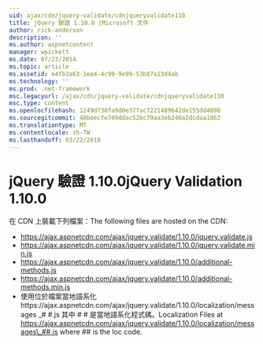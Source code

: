 ```yaml
---
uid: ajax/cdn/jquery-validate/cdnjqueryvalidate110
title: jQuery 驗證 1.10.0 |Microsoft 文件
author: rick-anderson
description: ''
ms.author: aspnetcontent
manager: wpickett
ms.date: 07/23/2014
ms.topic: article
ms.assetid: e4fb3a63-1ee4-4c99-9e99-53b87a13d4ab
ms.technology: ''
ms.prod: .net-framework
msc.legacyurl: /ajax/cdn/jquery-validate/cdnjqueryvalidate110
msc.type: content
ms.openlocfilehash: 1249d738fa9d0e377ac7221489642de155dd4898
ms.sourcegitcommit: 48beecfe749ddac52bc79aa3eb246a2dcdaa1862
ms.translationtype: MT
ms.contentlocale: zh-TW
ms.lasthandoff: 03/22/2018
---
```

<a name="jquery-validation-1100"></a><span data-ttu-id="5cc42-102">jQuery 驗證 1.10.0</span><span class="sxs-lookup"><span data-stu-id="5cc42-102">jQuery Validation 1.10.0</span></span>
====================
<span data-ttu-id="5cc42-103">在 CDN 上裝載下列檔案：</span><span class="sxs-lookup"><span data-stu-id="5cc42-103">The following files are hosted on the CDN:</span></span>

- https://ajax.aspnetcdn.com/ajax/jquery.validate/1.10.0/jquery.validate.js
- https://ajax.aspnetcdn.com/ajax/jquery.validate/1.10.0/jquery.validate.min.js
- https://ajax.aspnetcdn.com/ajax/jquery.validate/1.10.0/additional-methods.js
- https://ajax.aspnetcdn.com/ajax/jquery.validate/1.10.0/additional-methods.min.js
- <span data-ttu-id="5cc42-104">使用位於檔案當地語系化https://ajax.aspnetcdn.com/ajax/jquery.validate/1.10.0/localization/messages \_# #.js 其中 # # 是當地語系化程式碼。</span><span class="sxs-lookup"><span data-stu-id="5cc42-104">Localization Files at https://ajax.aspnetcdn.com/ajax/jquery.validate/1.10.0/localization/messages\_##.js where ## is the loc code.</span></span>
